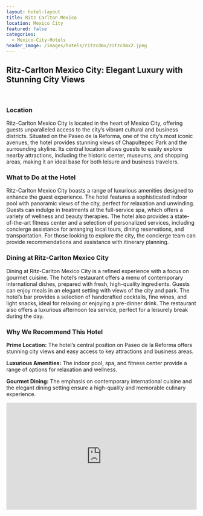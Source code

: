```yaml
---
layout: hotel-layout
title: Ritz Carlton Mexico
location: Mexico City
featured: false
categories:
  - Mexico-City-Hotels
header_image: /images/hotels/ritzcdmx/ritzcdmx2.jpeg
---
```

## Ritz-Carlton Mexico City: Elegant Luxury with Stunning City Views

&nbsp;

### Location
Ritz-Carlton Mexico City is located in the heart of Mexico City, offering guests unparalleled access to the city’s vibrant cultural and business districts. Situated on the Paseo de la Reforma, one of the city’s most iconic avenues, the hotel provides stunning views of Chapultepec Park and the surrounding skyline. Its central location allows guests to easily explore nearby attractions, including the historic center, museums, and shopping areas, making it an ideal base for both leisure and business travelers.

### What to Do at the Hotel
Ritz-Carlton Mexico City boasts a range of luxurious amenities designed to enhance the guest experience. The hotel features a sophisticated indoor pool with panoramic views of the city, perfect for relaxation and unwinding. Guests can indulge in treatments at the full-service spa, which offers a variety of wellness and beauty therapies. The hotel also provides a state-of-the-art fitness center and a selection of personalized services, including concierge assistance for arranging local tours, dining reservations, and transportation. For those looking to explore the city, the concierge team can provide recommendations and assistance with itinerary planning.

### Dining at Ritz-Carlton Mexico City
Dining at Ritz-Carlton Mexico City is a refined experience with a focus on gourmet cuisine. The hotel’s restaurant offers a menu of contemporary international dishes, prepared with fresh, high-quality ingredients. Guests can enjoy meals in an elegant setting with views of the city and park. The hotel’s bar provides a selection of handcrafted cocktails, fine wines, and light snacks, ideal for relaxing or enjoying a pre-dinner drink. The restaurant also offers a luxurious afternoon tea service, perfect for a leisurely break during the day.

### Why We Recommend This Hotel
**Prime Location:** The hotel’s central position on Paseo de la Reforma offers stunning city views and easy access to key attractions and business areas.&nbsp;

**Luxurious Amenities:** The indoor pool, spa, and fitness center provide a range of options for relaxation and wellness.&nbsp;

**Gourmet Dining:** The emphasis on contemporary international cuisine and the elegant dining setting ensure a high-quality and memorable culinary experience.&nbsp;



<style>.embed-container { position: relative; padding-bottom: 56.25%; height: 0; overflow: hidden; max-width: 100%; } .embed-container iframe, .embed-container object, .embed-container embed { position: absolute; top: 0; left: 0; width: 100%; height: 100%; }</style><div class='embed-container'><iframe src='https://www.youtube.com/embed/qD12-NXoyyo' frameborder='0' allowfullscreen></iframe></div>